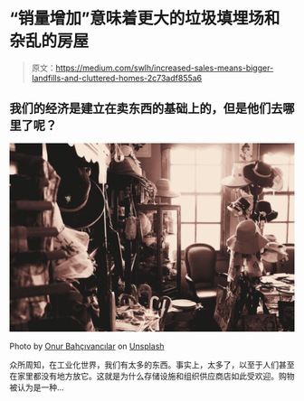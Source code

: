 # “销量增加”意味着更大的垃圾填埋场和杂乱的房屋

> 原文：<https://medium.com/swlh/increased-sales-means-bigger-landfills-and-cluttered-homes-2c73adf855a6>

## 我们的经济是建立在卖东西的基础上的，但是他们去哪里了呢？

![](img/03a70b114a890d14beddee8512877f45.png)

Photo by [Onur Bahçıvancılar](https://unsplash.com/@citrusboy?utm_source=medium&utm_medium=referral) on [Unsplash](https://unsplash.com?utm_source=medium&utm_medium=referral)

众所周知，在工业化世界，我们有太多的东西。事实上，太多了，以至于人们甚至在家里都没有地方放它。这就是为什么存储设施和组织供应商店如此受欢迎。购物被认为是一种…
